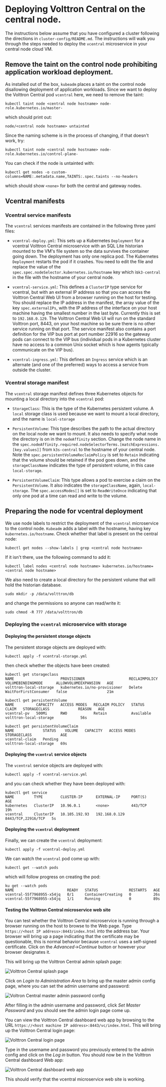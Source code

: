 # Deploying Volttron Central on the central node.

The instructions below assume that you have configured a cluster following the
directions in `cluster-config/README.md`. The instructions will walk 
you through the steps needed to deploy the `vcentral` microservice in 
your central node cloud VM. 

## Remove the taint on the control node prohibiting application workload deployment.

As installed out of the box, `kubeadm` places a taint on the control node
disallowing deployment of application workloads. Since we want to deploy the
Volttron Central pod `vcentral` here, we need to remove the taint:

	kubectl taint node <central node hostname> node-role.kubernetes.io/master-
	
which should print out:

	node/<central node hostname> untainted

Since the naming scheme is in the process of changing, if that doesn't work,
try:

	kubectl taint node <central node hostname> node-role.kubernetes.io/control-plane-
	
You can check if the node is untainted with:

	kubectl get nodes -o custom-columns=NAME:.metadata.name,TAINTS:.spec.taints --no-headers
	
which should show `<none>` for both the central and gateway nodes.

## Vcentral manifests

### Vcentral service manifests

The `vcentral` services manifests are contained in the following three yaml files: 

- `vcentral-deploy.yml`: This sets up a Kubernetes `Deployment` for a vcentral Volttron Central microservice with an 
SQL Lite historian mounted to the VM's file system so the data survives the
container going down. The deployment has only one replica pod. The Kubernetes `Deployment` restarts the pod if it crashes. 
You need to edit the file and replace the value of the `spec.spec.nodeSelector.kubernetes.io/hostname` key 
which is`k3-central` in the file with the hostname of your central node.

- `vcentral-service.yml`: This defines a `ClusterIP` type service for vcentral, but
with an external IP address so that you can access the Volttron Central 
Web UI from a 
browser running on the host for testing. You should replace the IP address in
the manifest, the array value of the key `spec.externalIPs`, with the IP address of the interface on your host machine having the smallest number in the last
byte. Currently this is set to `192.168.0.129`. The Volttron Central Web UI will run on the standard Volttron port,
8443, on your host machine so be sure there is no other service running on
that port. The service manifest also contains a port definition for the 
VIP bus port at port number 22916 so the gateway pods can connect to
the VIP bus (individual pods in a Kubernetes cluster have no access to a common Unix
socket which is how agents typically communicate on the VIP bus). 

- `vcentral-ingress.yml`: This defines an `Ingress` service which is an alternate (and one of the preferred) 
ways to access a service from outside the cluster.

### Vcentral storage manifest

The `vcentral` storage manifest defines three Kubernetes objects for mounting a local directory into the `vcentral`
pod:

- `StorageClass`: This is the type of the Kubernetes persistent volume. A `local` storage class is
used because we want to mount a local directory, and the name is `local-storage`

- `PersistentVolume`: This type describes the path to the actual directory on the local node we 
want to mount. It also needs to specify what node the directory is on in the `nodeAffinity` section. Change the 
node name in the `spec.nodeAffinity.required.nodeSelectorTerms.[matchExpressions.[key.values]]` from
`k3s-central` to the hostname of your central node. Note the `spec.persistentVolumeReclaimPolicy` is set to `Retain`
indicating that the volume should be retained if the pod goes down, and the `storageClassName` indicates the type of
persistent volume, in this case `local-storage`.

- `PersistentVolumeClaim`: This type allows a pod to exercise a claim on the `PersistentVolume`. It also indicates 
the `storageClassName`, again, `local-storage`. The `spec.accessModes[]` is set to `ReadWriteOnce` indicating that
only one pod at a time can read and write to the volume.

## Preparing the node for vcentral deployment

We use node labels to restrict the deployment of the `vcentral` microservice to the control node. `Kubeadm` adds a label
with the hostname, having key `kubernetes.io/hostname`. Check whether that label is present on the central node:

	kubectl get nodes --show-labels | grep <central node hostname>
	
If it isn't there, use the following command to add it:

	kubectl label nodes <central node hostname> kubernetes.io/hostname=<central node hostname>
	
We also need to create a local directory for the persistent volume that will hold the historian database. 

	sudo mkdir -p /data/volttron/db
	
and change the permissions so anyone can read/write it:

	sudo chmod -R 777 /data/volttron/db
	
### Deploying the `vcentral` microservice with storage

#### Deploying the persistent storage objects

The persistent storage objects are deployed with:

	kubectl apply -f vcentral-storage.yml

then check whether the objects have been created:

	kubectl get storageclass
	NAME                     PROVISIONER                    RECLAIMPOLICY   VOLUMEBINDINGMODE      ALLOWVOLUMEEXPANSION   AGE
	volttron-local-storage   kubernetes.io/no-provisioner   Delete          WaitForFirstConsumer   false                  21m
	
	kubectl get persistentVolume
	NAME          CAPACITY   ACCESS MODES   RECLAIM POLICY   STATUS      CLAIM   STORAGECLASS             REASON   AGE
	vcentral-pv   500Mi      RWO            Retain           Available           volttron-local-storage            56s
	
	kubectl get persistentVolumeClaim
	NAME             STATUS    VOLUME   CAPACITY   ACCESS MODES   STORAGECLASS             AGE
	vcentral-claim   Pending                                      volttron-local-storage   69s

#### Deploying the `vcentral` service objects

The `vcentral` service objects are deployed with:

	kubectl apply -f vcentral-service.yml
	
and you can check whether they have been deployed with:


	kubectl get service
	NAME         TYPE        CLUSTER-IP      EXTERNAL-IP     PORT(S)              AGE
	kubernetes   ClusterIP   10.96.0.1       <none>          443/TCP              19h
	vcentral     ClusterIP   10.105.192.93   192.168.0.129   8443/TCP,22916/TCP   5s
	
#### Deploying the `vcentral` deployment

Finally, we can create the `vcentral` deployment:

	kubectl apply -f vcentral-deploy.yml
	
We can watch the `vcentral` pod come up with:

	kubectl get --watch pods
	
which will follow progress on creating the pod:

	ku get --watch pods
	NAME                        READY   STATUS              RESTARTS   AGE
	vcentral-55f7968955-x54jq   0/1     ContainerCreating   0          26s
	vcentral-55f7968955-x54jq   1/1     Running             0          89s

#### Testing the Volttron Central microservice web site

You can test whether the Volttron Central microservice is running through a 
browser running on the host to browse to the Web page. Type 
`https://<host IP address>:8443/index.html` into the address bar. Your 
browser will bring up a page indicating that the certificate may be 
questionable, this is normal behavior because `vcentral` uses a self-signed
certificate. Click on the *Advanced*->*Continue* button or however your
browser designates it.

This will bring up the Volttron Central admin splash page:

![Volttron Central splash page](image/vc-admin-splash.png)

Click on *Login to Administration Area* to bring up the master admin
config page, where you can set the admin username and password:

![Voltron Central master admin password config](image/vc-master-admin-pw-config.png)

After filling in the admin username and password, click *Set Master Password* and you should see the admin login page come up.

You can view the Volttron Central dashboard web app by browsing to the URL 
`https://<host machine IP address>:8443/vc/index.html`. This will bring up the Volttron Central login page:

![Volttron Central login page](image/vc-login.png)

Type in the username and password you previously entered to the admin config and click on the *Log in* button. You 
should now be in the Volttron Central dashboard Web app:

![Volttron Central dashboard web app](image/vc-dashboard.png)

This should verify that the vcentral microservice web site is working.








	
